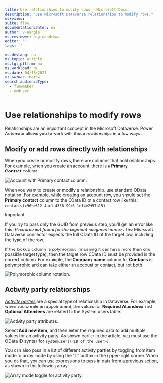 ```yaml
---
title: Use relationships to modify rows | Microsoft Docs
description: "Use Microsoft Dataverse relationships to modify rows."
services: ''
suite: flow
documentationcenter: na
author: v-aangie
ms.reviewer: angieandrews
editor: ''
tags: ''

ms.devlang: na
ms.topic: article
ms.tgt_pltfrm: na
ms.workload: na
ms.date: 04/13/2021
ms.author: Matow
search.audienceType: 
  - flowmaker
  - enduser
---
```


# Use relationships to modify rows

Relationships are an important concept in the Microsoft Dataverse. Power Automate allows you to work with these relationships in a few ways.<!-- Edit notes: Would be nice to define relationships or at least link to more info here. -->

## Modify or add rows directly with relationships

When you create or modify rows, there are columns that hold relationships. For example, when you create an account, there is a **Primary Contact** column.

![Account with Primary contact column.](../media/relationships/primary-contact.png "Account with Primary contact column")

When you want to create or modify a relationship, use standard OData notation. For example, while creating an account row, you should set the **Primary contact** column to the OData ID of a contact row like this: `contacts(c96be312-4ac1-4358-99b6-1e14e2957b15)`.

>[!IMPORTANT]
>If you try to pass only the GUID from previous step, you’ll get an error like this: *Resource not found for the segment \<segmentname\>*. The Microsoft Dataverse connector expects the full OData ID of the target row, including the type of the row.

If the lookup column is *polymorphic* (meaning it can have more than one possible target type), then the target row OData ID must be provided in the correct column. For example, the **Company name** column for **Contacts** is polymorphic and can take either an account or contact, but not both.

![Polymorphic column notation.](../media/relationships/polymorphic-column.png "Polymorphic column notation")

## Activity party relationships

*[Activity parties](/dynamics365/customer-engagement/web-api/activityparty)* are
a special type of relationship in Dataverse. For example, when you create an appointment, the values for **Required Attendees** and **Optional Attendees** are related to the System users table.

![Activity party attributes.](../media/relationships/activity.png "Activity party attributes")

Select **Add new item**, and then enter the required data to add multiple values for an activity party. As shown earlier in the article, you must use the OData ID syntax for `systemusers(<ID of the user>)`.

You can also pass in a list of different activity parties by toggling from item mode to array mode by using the “T” button in the upper-right corner. When you do that, you can use expressions to pass in data from a previous action, as shown in the following array:<!-- Edit note: Is it still called item mode. -->

![Array mode toggle for activity party.](../media/relationships/array-mode.png "Array mode toggle for activity party")
